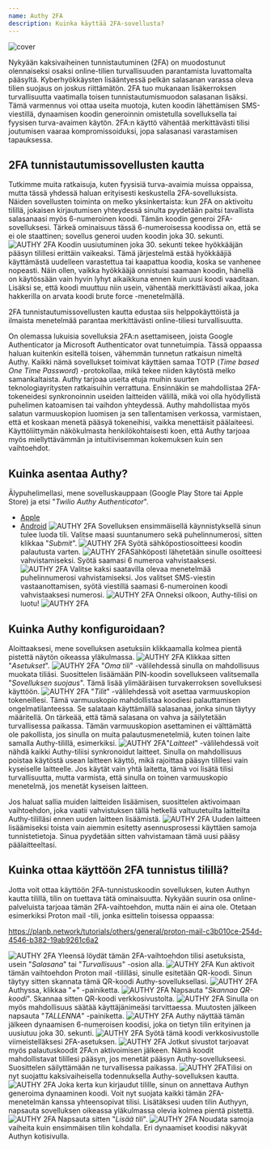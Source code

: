 ```yaml
---
name: Authy 2FA
description: Kuinka käyttää 2FA-sovellusta?
---
```

![cover](assets/cover.webp)

Nykyään kaksivaiheinen tunnistautuminen (2FA) on muodostunut olennaiseksi osaksi online-tilien turvallisuuden parantamista luvattomalta pääsyltä. Kyberhyökkäysten lisääntyessä pelkän salasanan varassa oleva tilien suojaus on joskus riittämätön. 2FA tuo mukanaan lisäkerroksen turvallisuutta vaatimalla toisen tunnistautumismuodon salasanan lisäksi. Tämä varmennus voi ottaa useita muotoja, kuten koodin lähettämisen SMS-viestillä, dynaamisen koodin generoinnin omistetulla sovelluksella tai fyysisen turva-avaimen käytön. 2FA:n käyttö vähentää merkittävästi tilisi joutumisen vaaraa kompromissoiduksi, jopa salasanasi varastamisen tapauksessa.

## 2FA tunnistautumissovellusten kautta

Tutkimme muita ratkaisuja, kuten fyysisiä turva-avaimia muissa oppaissa, mutta tässä yhdessä haluan erityisesti keskustella 2FA-sovelluksista. Näiden sovellusten toiminta on melko yksinkertaista: kun 2FA on aktivoitu tilillä, jokaisen kirjautumisen yhteydessä sinulta pyydetään paitsi tavallista salasanaasi myös 6-numeroinen koodi. Tämän koodin generoi 2FA-sovelluksesi. Tärkeä ominaisuus tässä 6-numeroisessa koodissa on, että se ei ole staattinen; sovellus generoi uuden koodin joka 30. sekunti.
![AUTHY 2FA](assets/notext/01.webp)
Koodin uusiutuminen joka 30. sekunti tekee hyökkääjän pääsyn tilillesi erittäin vaikeaksi. Tämä järjestelmä estää hyökkääjiä käyttämästä uudelleen varastettua tai kaapattua koodia, koska se vanhenee nopeasti. Näin ollen, vaikka hyökkääjä onnistuisi saamaan koodin, hänellä on käytössään vain hyvin lyhyt aikaikkuna ennen kuin uusi koodi vaaditaan. Lisäksi se, että koodi muuttuu niin usein, vähentää merkittävästi aikaa, joka hakkerilla on arvata koodi brute force -menetelmällä.

2FA tunnistautumissovellusten kautta edustaa siis helppokäyttöistä ja ilmaista menetelmää parantaa merkittävästi online-tiliesi turvallisuutta.

On olemassa lukuisia sovelluksia 2FA:n asettamiseen, joista Google Authenticator ja Microsoft Authenticator ovat tunnetuimpia. Tässä oppaassa haluan kuitenkin esitellä toisen, vähemmän tunnetun ratkaisun nimeltä Authy. Kaikki nämä sovellukset toimivat käyttäen samaa TOTP (*Time based One Time Password*) -protokollaa, mikä tekee niiden käytöstä melko samankaltaista.
Authy tarjoaa useita etuja muihin suurten teknologiayritysten ratkaisuihin verrattuna. Ensinnäkin se mahdollistaa 2FA-tokeneidesi synkronoinnin useiden laitteiden välillä, mikä voi olla hyödyllistä puhelimen katoamisen tai vaihdon yhteydessä. Authy mahdollistaa myös salatun varmuuskopion luomisen ja sen tallentamisen verkossa, varmistaen, että et koskaan menetä pääsyä tokeneihisi, vaikka menettäisit päälaiteesi. Käyttöliittymän näkökulmasta henkilökohtaisesti koen, että Authy tarjoaa myös miellyttävämmän ja intuitiivisemman kokemuksen kuin sen vaihtoehdot.

## Kuinka asentaa Authy?

Älypuhelimellasi, mene sovelluskauppaan (Google Play Store tai Apple Store) ja etsi "*Twilio Authy Authenticator*".

- [Apple](https://apps.apple.com/us/app/twilio-authy/id494168017)
- [Android](https://play.google.com/store/apps/details?id=com.authy.authy)
![AUTHY 2FA](assets/notext/02.webp)
Sovelluksen ensimmäisellä käynnistyksellä sinun tulee luoda tili. Valitse maasi suuntanumero sekä puhelinnumerosi, sitten klikkaa "*Submit*".
![AUTHY 2FA](assets/notext/03.webp)
Syötä sähköpostiosoitteesi koodin palautusta varten.
![AUTHY 2FA](assets/notext/04.webp)Sähköposti lähetetään sinulle osoitteesi vahvistamiseksi. Syötä saamasi 6 numeroa vahvistaaksesi.
![AUTHY 2FA](assets/notext/05.webp)
Valitse kaksi saatavilla olevaa menetelmää puhelinnumerosi vahvistamiseksi. Jos valitset SMS-viestin vastaanottamisen, syötä viestillä saamasi 6-numeroinen koodi vahvistaaksesi numerosi.
![AUTHY 2FA](assets/notext/06.webp)
Onneksi olkoon, Authy-tilisi on luotu!
![AUTHY 2FA](assets/notext/07.webp)
## Kuinka Authy konfiguroidaan?

Aloittaaksesi, mene sovelluksen asetuksiin klikkaamalla kolmea pientä pistettä näytön oikeassa yläkulmassa.
![AUTHY 2FA](assets/notext/08.webp)
Klikkaa sitten "*Asetukset*".
![AUTHY 2FA](assets/notext/09.webp)
"*Oma tili*" -välilehdessä sinulla on mahdollisuus muokata tiliäsi. Suosittelen lisäämään PIN-koodin sovellukseen valitsemalla "*Sovelluksen suojaus*". Tämä lisää ylimääräisen turvakerroksen sovelluksesi käyttöön.
![AUTHY 2FA](assets/notext/10.webp)
"*Tilit*" -välilehdessä voit asettaa varmuuskopion tokeneillesi. Tämä varmuuskopio mahdollistaa koodiesi palauttamisen ongelmatilanteessa. Se salataan käyttämällä salasanaa, jonka sinun täytyy määritellä. On tärkeää, että tämä salasana on vahva ja säilytetään turvallisessa paikassa. Tämän varmuuskopion asettaminen ei välttämättä ole pakollista, jos sinulla on muita palautusmenetelmiä, kuten toinen laite samalla Authy-tilillä, esimerkiksi.
![AUTHY 2FA](assets/notext/11.webp)"*Laitteet*" -välilehdessä voit nähdä kaikki Authy-tiliisi synkronoidut laitteet. Sinulla on mahdollisuus poistaa käytöstä usean laitteen käyttö, mikä rajoittaa pääsyn tilillesi vain kyseiselle laitteelle. Jos käytät vain yhtä laitetta, tämä voi lisätä tilisi turvallisuutta, mutta varmista, että sinulla on toinen varmuuskopio menetelmä, jos menetät kyseisen laitteen.

Jos haluat sallia muiden laitteiden lisäämisen, suosittelen aktivoimaan vaihtoehdon, joka vaatii vahvistuksen tällä hetkellä valtuutetuilta laitteilta Authy-tililläsi ennen uuden laitteen lisäämistä.
![AUTHY 2FA](assets/notext/12.webp)
Uuden laitteen lisäämiseksi toista vain aiemmin esitetty asennusprosessi käyttäen samoja tunnistetietoja. Sinua pyydetään sitten vahvistamaan tämä uusi pääsy päälaitteeltasi.

## Kuinka ottaa käyttöön 2FA tunnistus tilillä?

Jotta voit ottaa käyttöön 2FA-tunnistuskoodin sovelluksen, kuten Authyn kautta tilillä, tilin on tuettava tätä ominaisuutta. Nykyään suurin osa online-palveluista tarjoaa tämän 2FA-vaihtoehdon, mutta näin ei aina ole. Otetaan esimerkiksi Proton mail -tili, jonka esittelin toisessa oppaassa:

https://planb.network/tutorials/others/general/proton-mail-c3b010ce-254d-4546-b382-19ab9261c6a2

![AUTHY 2FA](assets/notext/13.webp)
Yleensä löydät tämän 2FA-vaihtoehdon tilisi asetuksista, usein "*Salasana*" tai "*Turvallisuus*" -osion alla.
![AUTHY 2FA](assets/notext/14.webp)
Kun aktivoit tämän vaihtoehdon Proton mail -tililläsi, sinulle esitetään QR-koodi. Sinun täytyy sitten skannata tämä QR-koodi Authy-sovelluksellasi.
![AUTHY 2FA](assets/notext/15.webp)
Authyssa, klikkaa "*+*" -painiketta.
![AUTHY 2FA](assets/notext/16.webp)
Napsauta "*Skannaa QR-koodi*". Skannaa sitten QR-koodi verkkosivustolta. ![AUTHY 2FA](assets/notext/17.webp)
Sinulla on myös mahdollisuus säätää käyttäjänimeäsi tarvittaessa. Muutosten jälkeen napsauta "*TALLENNA*" -painiketta.
![AUTHY 2FA](assets/notext/18.webp)
Authy näyttää tämän jälkeen dynaamisen 6-numeroisen koodisi, joka on tietyn tilin erityinen ja uusiutuu joka 30. sekunti.
![AUTHY 2FA](assets/notext/19.webp)
Syötä tämä koodi verkkosivustolle viimeistelläksesi 2FA-asetuksen.
![AUTHY 2FA](assets/notext/20.webp)
Jotkut sivustot tarjoavat myös palautuskoodit 2FA:n aktivoimisen jälkeen. Nämä koodit mahdollistavat tilillesi pääsyn, jos menetät pääsyn Authy-sovellukseesi. Suosittelen säilyttämään ne turvallisessa paikassa.
![AUTHY 2FA](assets/notext/21.webp)Tilisi on nyt suojattu kaksivaiheisella todennuksella Authy-sovelluksen kautta.
![AUTHY 2FA](assets/notext/22.webp)
Joka kerta kun kirjaudut tilille, sinun on annettava Authyn generoima dynaaminen koodi. Voit nyt suojata kaikki tämän 2FA-menetelmän kanssa yhteensopivat tilisi. Lisätäksesi uuden tilin Authyyn, napsauta sovelluksen oikeassa yläkulmassa olevia kolmea pientä pistettä.
![AUTHY 2FA](assets/notext/23.webp)
Napsauta sitten "*Lisää tili*".
![AUTHY 2FA](assets/notext/24.webp)
Noudata samoja vaiheita kuin ensimmäisen tilin kohdalla. Eri dynaamiset koodisi näkyvät Authyn kotisivulla.